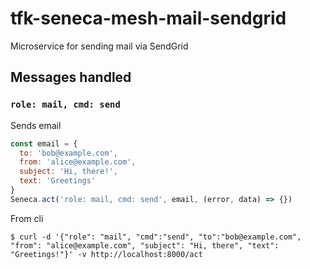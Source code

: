# tfk-seneca-mesh-mail-sendgrid
Microservice for sending mail via SendGrid

## Messages handled
### ```role: mail, cmd: send```
Sends email
```javascript
const email = {
  to: 'bob@example.com', 
  from: 'alice@example.com',
  subject: 'Hi, there!',
  text: 'Greetings'
}
Seneca.act('role: mail, cmd: send', email, (error, data) => {})
```

From cli

```
$ curl -d '{"role": "mail", "cmd":"send", "to":"bob@example.com", "from": "alice@example.com", "subject": "Hi, there", "text": "Greetings!"}' -v http://localhost:8000/act
```